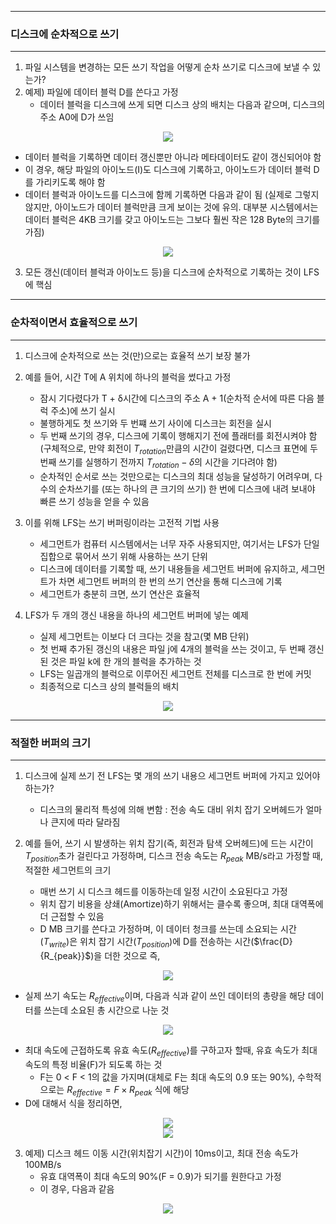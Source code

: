 -----
### 디스크에 순차적으로 쓰기
-----
1. 파일 시스템을 변경하는 모든 쓰기 작업을 어떻게 순차 쓰기로 디스크에 보낼 수 있는가?
2. 예제) 파일에 데이터 블럭 D를 쓴다고 가정
   - 데이터 블럭을 디스크에 쓰게 되면 디스크 상의 배치는 다음과 같으며, 디스크의 주소 A0에 D가 쓰임
<div align="center">
<img src="https://github.com/user-attachments/assets/35fe3f1d-cf86-447c-84b4-fb18bb0888f2">
</div>

   - 데이터 블럭을 기록하면 데이터 갱신뿐만 아니라 메타데이터도 같이 갱신되어야 함
   - 이 경우, 해당 파일의 아이노드(I)도 디스크에 기록하고, 아이노드가 데이터 블럭 D를 가리키도록 해야 함
   - 데이터 블럭과 아이노드를 디스크에 함께 기록하면 다음과 같이 됨 (실제로 그렇지 않지만, 아이노드가 데이터 블럭만큼 크게 보이는 것에 유의. 대부분 시스템에서는 데이터 블럭은 4KB 크기를 갖고 아이노드는 그보다 훨씬 작은 128 Byte의 크기를 가짐)
<div align="center">
<img src="https://github.com/user-attachments/assets/cd99a860-93be-47e3-8460-3a2dda711bbd">
</div>

3. 모든 갱신(데이터 블럭과 아이노드 등)을 디스크에 순차적으로 기록하는 것이 LFS에 핵심

-----
### 순차적이면서 효율적으로 쓰기
-----
1. 디스크에 순차적으로 쓰는 것(만)으로는 효율적 쓰기 보장 불가
2. 예를 들어, 시간 T에 A 위치에 하나의 블럭을 썼다고 가정
   - 잠시 기다렸다가 T + δ시간에 디스크의 주소 A + 1(순차적 순서에 따른 다음 블럭 주소)에 쓰기 실시
   - 불행하게도 첫 쓰기와 두 번쨰 쓰기 사이에 디스크는 회전을 실시
   - 두 번째 쓰기의 경우, 디스크에 기록이 행해지기 전에 플래터를 회전시켜야 함(구체적으로, 만약 회전이 $T_{rotation}$만큼의 시간이 걸렸다면, 디스크 표면에 두 번째 쓰기를 실행하기 전까지 $T_{rotation} - δ$의 시간을 기다려야 함)
   - 순차적인 순서로 쓰는 것만으로는 디스크의 최대 성능을 달성하기 어려우며, 다수의 순차쓰기를 (또는 하나의 큰 크기의 쓰기) 한 번에 디스크에 내려 보내야 빠른 쓰기 성능을 얻을 수 있음

3. 이를 위해 LFS는 쓰기 버퍼링이라는 고전적 기법 사용
   - 세그먼트가 컴퓨터 시스템에서는 너무 자주 사용되지만, 여기서는 LFS가 단일 집합으로 묶어서 쓰기 위해 사용하는 쓰기 단위
   - 디스크에 데이터를 기록할 때, 쓰기 내용들을 세그먼트 버퍼에 유지하고, 세그먼트가 차면 세그먼트 버퍼의 한 번의 쓰기 연산을 통해 디스크에 기록
   - 세그먼트가 충분히 크면, 쓰기 연산은 효율적

4. LFS가 두 개의 갱신 내용을 하나의 세그먼트 버퍼에 넣는 예제
   - 실제 세그먼트는 이보다 더 크다는 것을 참고(몇 MB 단위)
   - 첫 번째 추가된 갱신의 내용은 파일 j에 4개의 블럭을 쓰는 것이고, 두 번째 갱신된 것은 파일 k에 한 개의 블럭을 추가하는 것
   - LFS는 일곱개의 블럭으로 이루어진 세그먼트 전체를 디스크로 한 번에 커밋
   - 최종적으로 디스크 상의 블럭들의 배치
<div align="center">
<img src="https://github.com/user-attachments/assets/21272fc9-5b8b-47f0-bf2f-59d8d2c0fe70">
</div>

-----
### 적절한 버퍼의 크기
-----
1. 디스크에 실제 쓰기 전 LFS는 몇 개의 쓰기 내용으 세그먼트 버퍼에 가지고 있어야 하는가?
    - 디스크의 물리적 특성에 의해 변함 : 전송 속도 대비 위치 잡기 오버헤드가 얼마나 큰지에 따라 달라짐

2. 예를 들어, 쓰기 시 발생하는 위치 잡기(즉, 회전과 탐색 오버헤드)에 드는 시간이 $T_{position}$초가 걸린다고 가정하며, 디스크 전송 속도는 $R_{peak}$ MB/s라고 가정할 때, 적절한 세그먼트의 크기
   - 매번 쓰기 시 디스크 헤드를 이동하는데 일정 시간이 소요된다고 가정
   - 위치 잡기 비용을 상쇄(Amortize)하기 위해서는 클수록 좋으며, 최대 대역폭에 더 근접할 수 있음
   - D MB 크기를 쓴다고 가정하며, 이 데이터 청크를 쓰는데 소요되는 시간($T_{write}$)은 위치 잡기 시간($T_{position}$)에 D를 전송하는 시간($\frac{D}{R_{peak}}$)을 더한 것으로 즉,
<div align="center">
<img src="https://github.com/user-attachments/assets/2fd0d6f5-80c8-44f9-bfb3-f9d36a807435">
</div>

   - 실제 쓰기 속도는 $R_{effective}$이며, 다음과 식과 같이 쓰인 데이터의 총량을 해당 데이터를 쓰는데 소요된 총 시간으로 나눈 것
<div align="center">
<img src="https://github.com/user-attachments/assets/84f0fd00-38fc-4469-b690-c1ec17f3dca3">
</div>

   - 최대 속도에 근접하도록 유효 속도($R_{effective}$)를 구하고자 할때, 유효 속도가 최대 속도의 특정 비율(F)가 되도록 하는 것
     + F는 0 < F < 1의 값을 가지며(대체로 F는 최대 속도의 0.9 또는 90%), 수학적으로는 $R_{effective} = F × R_{peak}$ 식에 해당
   - D에 대해서 식을 정리하면,
<div align="center">
<img src="https://github.com/user-attachments/assets/5111a102-b7f8-4bad-9008-7c2997253b06">
</div>

<div align="center">
<img src="https://github.com/user-attachments/assets/25fe850c-a502-47e0-8752-c669835ee4c5">
</div>


3. 예제) 디스크 헤드 이동 시간(위치잡기 시간)이 10ms이고, 최대 전송 속도가 100MB/s
   - 유효 대역폭이 최대 속도의 90%(F = 0.9)가 되기를 원한다고 가정
   - 이 경우, 다음과 같음
<div align="center">
<img src="https://github.com/user-attachments/assets/7562066a-851e-4b9b-a49f-be6e1f4fdd39">
</div>

   
